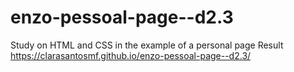 # enzo-pessoal-page--d2.3
Study on HTML and CSS in the example of a personal page
Result https://clarasantosmf.github.io/enzo-pessoal-page--d2.3/
